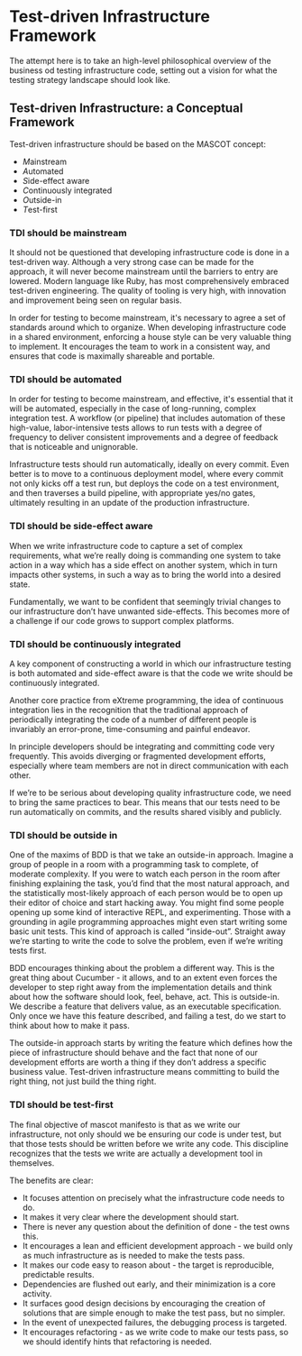 # Test-driven Infrastructure Framework

The attempt here is to take an high-level philosophical overview of the business od testing infrastructure code, setting out a vision for what the testing strategy landscape should look like. 

## Test-driven Infrastructure: a Conceptual Framework

Test-driven infrastructure should be based on the MASCOT concept:

- *M*ainstream
- *A*utomated
- *S*ide-effect aware
- *C*ontinuously integrated
- *O*utside-in
- *T*est-first

### TDI should be mainstream

It should not be questioned that developing infrastructure code is done in a test-driven way. 
Although a very strong case can be made for the approach, it will never become mainstream until the barriers to entry are lowered.
Modern language like Ruby, has most comprehensively embraced test-driven engineering. The quality of tooling is very high, with innovation and improvement being seen on regular basis.

In order for testing to become mainstream, it's necessary to agree a set of standards around which to organize. 
When developing infrastructure code in a shared environment, enforcing a house style can be very valuable thing to implement.
It encourages the team to work in a consistent way, and ensures that code is maximally shareable and portable.

### TDI should be automated

In order for testing to become mainstream, and effective, it's essential that it will be automated, especially in the case of long-running, complex integration test.
A workflow (or pipeline) that includes automation of these high-value, labor-intensive tests allows to run tests with a degree of frequency to deliver consistent improvements and a degree of feedback that is noticeable and unignorable.

Infrastructure tests should run automatically, ideally on every commit. Even better is to move to a continuous deployment model, where every commit not only kicks off a test run, but deploys the code
on a test environment, and then traverses a build pipeline, with appropriate yes/no gates, ultimately resulting in an update of the production infrastructure.

### TDI should be side-effect aware

When we write infrastructure code to capture a set of complex requirements, what we’re really doing is commanding one system to take action in a way which has a side effect on another system, 
which in turn impacts other systems, in such a way as to bring the world into a desired state.

Fundamentally, we want to be confident that seemingly trivial changes to our infrastructure don’t have unwanted side-effects. This becomes more of a challenge if our code grows to support complex platforms.

### TDI should be continuously integrated

A key component of constructing a world in which our infrastructure testing is both automated and side-effect aware is that the code we write should be continuously integrated.

Another core practice from eXtreme programming, the idea of continuous integration lies in the recognition that the traditional approach of periodically integrating the code of a number of different people is invariably an error-prone, time-consuming and painful endeavor.

In principle developers should be integrating and committing code very frequently. This avoids diverging or fragmented development efforts, especially where team members are not in direct communication with each other.

If we’re to be serious about developing quality infrastructure code, we need to bring the same practices to bear. This means that our tests need to be run automatically on commits, and the results shared visibly and publicly.

### TDI should be outside in

One of the maxims of BDD is that we take an outside-in approach. 
Imagine a group of people in a room with a programming task to complete, of moderate complexity. 
If you were to watch each person in the room after finishing explaining the task, you’d find that the most natural approach, and the statistically most-likely approach of each person would be to open up their editor of choice and start hacking away. 
You might find some people opening up some kind of interactive REPL, and experimenting. 
Those with a grounding in agile programming approaches might even start writing some basic unit tests. 
This kind of approach is called “inside-out”. Straight away we’re starting to write the code to solve the problem, even if we’re writing tests first.

BDD encourages thinking about the problem a different way. This is the great thing about Cucumber - it allows, and to an extent even forces the developer to step right away from the implementation details and think about how the software should look, feel, behave, act. This is outside-in. We describe a feature that delivers value, as an executable specification. Only once we have this feature described, and failing a test, do we start to think about how to make it pass.

The outside-in approach starts by writing the feature which defines how the piece of infrastructure should behave and the fact that none of our development efforts are worth a thing if they don’t address a specific business value. Test-driven infrastructure means committing to build the right thing, not just build the thing right.

### TDI should be test-first

The final objective of mascot manifesto is that as we write our infrastructure, not only should we be ensuring our code is under test, but that those tests should be written before we write any code. 
This discipline recognizes that the tests we write are actually a development tool in themselves. 

The benefits are clear:
* It focuses attention on precisely what the infrastructure code needs to do.
* It makes it very clear where the development should start.
* There is never any question about the definition of done - the test owns this.
* It encourages a lean and efficient development approach - we build only as much infrastructure as is needed to make the tests pass.
* It makes our code easy to reason about - the target is reproducible, predictable results.
* Dependencies are flushed out early, and their minimization is a core activity.
* It surfaces good design decisions by encouraging the creation of solutions that are simple enough to make the test pass, but no simpler.
* In the event of unexpected failures, the debugging process is targeted.
* It encourages refactoring - as we write code to make our tests pass, so we should identify hints that refactoring is needed.
